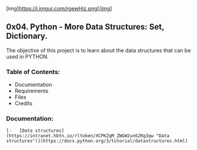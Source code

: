 [img]https://i.imgur.com/rgewHiz.png[/img]

## 0x04. Python - More Data Structures: Set, Dictionary.

The objective of this project is to learn about the data structures that can be used in PYTHON.
### Table of Contents:
 - Documentation
 - Requirements
 - Files
 - Credits
### Documentation:

    [-   [Data structures](https://intranet.hbtn.io/rltoken/XCPKZqM_ZWGW2un62Rg3qw "Data structures")](https://docs.python.org/3/tutorial/datastructures.html)
